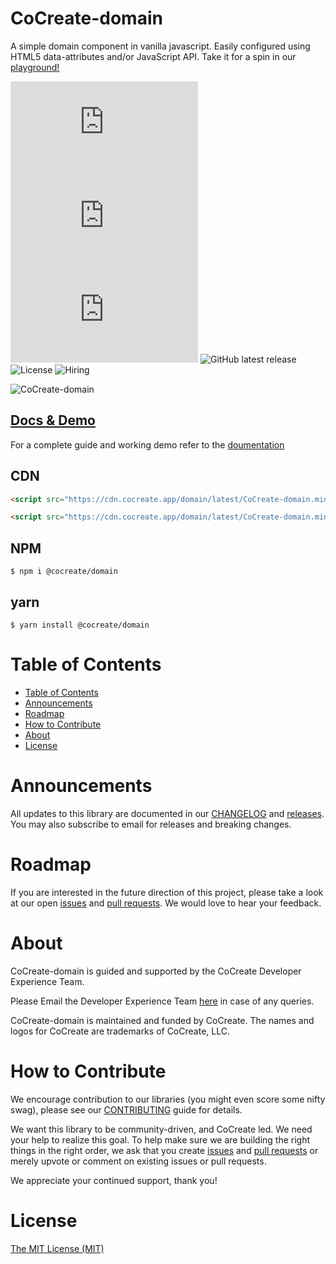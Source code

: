 # CoCreate-domain

A simple domain component in vanilla javascript. Easily configured using HTML5 data-attributes and/or JavaScript API. Take it for a spin in our [playground!](https://cocreate.app/docs/domain)

![minified](https://img.badgesize.io/https://cdn.cocreate.app/domain/latest/CoCreate-domain.min.js?style=flat-square&label=minified&color=orange)
![gzip](https://img.badgesize.io/https://cdn.cocreate.app/domain/latest/CoCreate-domain.min.js?compression=gzip&style=flat-square&label=gzip&color=yellow)
![brotli](https://img.badgesize.io/https://cdn.cocreate.app/domain/latest/CoCreate-domain.min.js?compression=brotli&style=flat-square&label=brotli)
![GitHub latest release](https://img.shields.io/github/v/release/CoCreate-app/CoCreate-domain?style=flat-square)
![License](https://img.shields.io/github/license/CoCreate-app/CoCreate-domain?style=flat-square)
![Hiring](https://img.shields.io/static/v1?style=flat-square&label=&message=Hiring&color=blueviolet)

![CoCreate-domain](https://cdn.cocreate.app/docs/CoCreate-domain.gif)

## [Docs & Demo](https://cocreate.app/docs/domain)

For a complete guide and working demo refer to the [doumentation](https://cocreate.app/docs/domain)

## CDN

```html
<script src="https://cdn.cocreate.app/domain/latest/CoCreate-domain.min.js"></script>
```

```html
<script src="https://cdn.cocreate.app/domain/latest/CoCreate-domain.min.css"></script>
```

## NPM

```shell
$ npm i @cocreate/domain
```

## yarn

```shell
$ yarn install @cocreate/domain
```

# Table of Contents

- [Table of Contents](#table-of-contents)
- [Announcements](#announcements)
- [Roadmap](#roadmap)
- [How to Contribute](#how-to-contribute)
- [About](#about)
- [License](#license)

<a name="announcements"></a>

# Announcements

All updates to this library are documented in our [CHANGELOG](https://github.com/CoCreate-app/CoCreate-domain/blob/master/CHANGELOG.md) and [releases](https://github.com/CoCreate-app/CoCreate-domain/releases). You may also subscribe to email for releases and breaking changes.

<a name="roadmap"></a>

# Roadmap

If you are interested in the future direction of this project, please take a look at our open [issues](https://github.com/CoCreate-app/CoCreate-domain/issues) and [pull requests](https://github.com/CoCreate-app/CoCreate-domain/pulls). We would love to hear your feedback.

<a name="about"></a>

# About

CoCreate-domain is guided and supported by the CoCreate Developer Experience Team.

Please Email the Developer Experience Team [here](mailto:develop@cocreate.app) in case of any queries.

CoCreate-domain is maintained and funded by CoCreate. The names and logos for CoCreate are trademarks of CoCreate, LLC.

<a name="contribute"></a>

# How to Contribute

We encourage contribution to our libraries (you might even score some nifty swag), please see our [CONTRIBUTING](https://github.com/CoCreate-app/CoCreate-domain/blob/master/CONTRIBUTING.md) guide for details.

We want this library to be community-driven, and CoCreate led. We need your help to realize this goal. To help make sure we are building the right things in the right order, we ask that you create [issues](https://github.com/CoCreate-app/CoCreate-domain/issues) and [pull requests](https://github.com/CoCreate-app/CoCreate-domain/pulls) or merely upvote or comment on existing issues or pull requests.

We appreciate your continued support, thank you!

# License

[The MIT License (MIT)](https://github.com/CoCreate-app/CoCreate-domain/blob/master/LICENSE)
